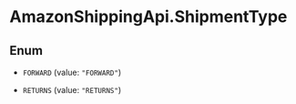 # AmazonShippingApi.ShipmentType

## Enum


* `FORWARD` (value: `"FORWARD"`)

* `RETURNS` (value: `"RETURNS"`)


